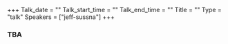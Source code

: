 +++
Talk_date = ""
Talk_start_time = ""
Talk_end_time = ""
Title = ""
Type = "talk"
Speakers = ["jeff-sussna"]
+++

<div class="span-15  ">
  <div class="span-15  last ">
  <h3>TBA</h3>
  </div>
</div>
